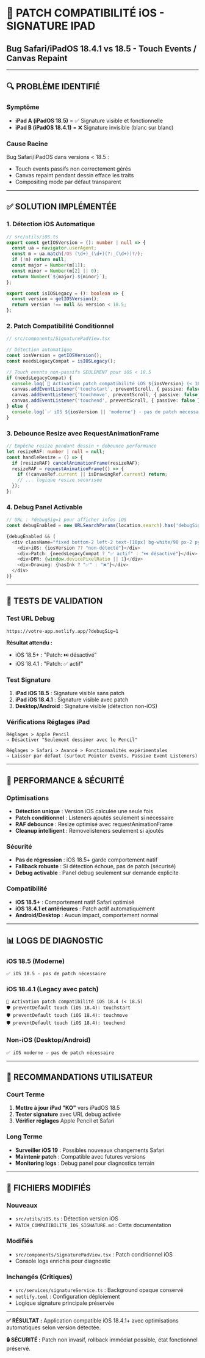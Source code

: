 # 🍎 PATCH COMPATIBILITÉ iOS - SIGNATURE IPAD
## Bug Safari/iPadOS 18.4.1 vs 18.5 - Touch Events / Canvas Repaint

---

## 🔍 PROBLÈME IDENTIFIÉ

### Symptôme
- **iPad A (iPadOS 18.5)** = ✅ Signature visible et fonctionnelle
- **iPad B (iPadOS 18.4.1)** = ❌ Signature invisible (blanc sur blanc)

### Cause Racine
Bug Safari/iPadOS dans versions < 18.5 :
- Touch events passifs non correctement gérés
- Canvas repaint pendant dessin efface les traits
- Compositing mode par défaut transparent

---

## ✅ SOLUTION IMPLÉMENTÉE

### 1. Détection iOS Automatique
```typescript
// src/utils/iOS.ts
export const getIOSVersion = (): number | null => {
  const ua = navigator.userAgent;
  const m = ua.match(/OS (\d+)_(\d+)(?:_(\d+))?/);
  if (!m) return null;
  const major = Number(m[1]);
  const minor = Number(m[2] || 0);
  return Number(`${major}.${minor}`);
};

export const isIOSLegacy = (): boolean => {
  const version = getIOSVersion();
  return version !== null && version < 18.5;
};
```

### 2. Patch Compatibilité Conditionnel
```typescript
// src/components/SignaturePadView.tsx

// Détection automatique
const iosVersion = getIOSVersion();
const needsLegacyCompat = isIOSLegacy();

// Touch events non-passifs SEULEMENT pour iOS < 18.5
if (needsLegacyCompat) {
  console.log(`🔧 Activation patch compatibilité iOS ${iosVersion} (< 18.5)`);
  canvas.addEventListener('touchstart', preventScroll, { passive: false });
  canvas.addEventListener('touchmove', preventScroll, { passive: false });
  canvas.addEventListener('touchend', preventScroll, { passive: false });
} else {
  console.log(`✅ iOS ${iosVersion || 'moderne'} - pas de patch nécessaire`);
}
```

### 3. Debounce Resize avec RequestAnimationFrame
```typescript
// Empêche resize pendant dessin + debounce performance
let resizeRAF: number | null = null;
const handleResize = () => {
  if (resizeRAF) cancelAnimationFrame(resizeRAF);
  resizeRAF = requestAnimationFrame(() => {
    if (!canvasRef.current || isDrawingRef.current) return;
    // ... logique resize sécurisée
  });
};
```

### 4. Debug Panel Activable
```typescript
// URL : ?debugSig=1 pour afficher infos iOS
const debugEnabled = new URLSearchParams(location.search).has('debugSig');

{debugEnabled && (
  <div className="fixed bottom-2 left-2 text-[10px] bg-white/90 px-2 py-1 rounded shadow-lg">
    <div>iOS: {iosVersion ?? "non-détecté"}</div>
    <div>Patch: {needsLegacyCompat ? "✅ actif" : "⏭️ désactivé"}</div>
    <div>DPR: {window.devicePixelRatio || 1}</div>
    <div>Drawing: {hasInk ? "✅" : "❌"}</div>
  </div>
)}
```

---

## 🧪 TESTS DE VALIDATION

### Test URL Debug
```
https://votre-app.netlify.app/?debugSig=1
```
**Résultat attendu :**
- iOS 18.5+ : "Patch: ⏭️ désactivé" 
- iOS 18.4.1 : "Patch: ✅ actif"

### Test Signature
1. **iPad iOS 18.5** : Signature visible sans patch
2. **iPad iOS 18.4.1** : Signature visible avec patch
3. **Desktop/Android** : Signature visible (détection non-iOS)

### Vérifications Réglages iPad
```
Réglages > Apple Pencil 
→ Désactiver "Seulement dessiner avec le Pencil"

Réglages > Safari > Avancé > Fonctionnalités expérimentales
→ Laisser par défaut (surtout Pointer Events, Passive Event Listeners)
```

---

## 🚀 PERFORMANCE & SÉCURITÉ

### Optimisations
- **Détection unique** : Version iOS calculée une seule fois
- **Patch conditionnel** : Listeners ajoutés seulement si nécessaire  
- **RAF debounce** : Resize optimisé avec requestAnimationFrame
- **Cleanup intelligent** : Removelisteners seulement si ajoutés

### Sécurité
- **Pas de régression** : iOS 18.5+ garde comportement natif
- **Fallback robuste** : Si détection échoue, pas de patch (sécurisé)
- **Debug activable** : Panel debug seulement sur demande explicite

### Compatibilité
- **iOS 18.5+** : Comportement natif Safari optimisé
- **iOS 18.4.1 et antérieures** : Patch actif automatiquement
- **Android/Desktop** : Aucun impact, comportement normal

---

## 📊 LOGS DE DIAGNOSTIC

### iOS 18.5 (Moderne)
```
✅ iOS 18.5 - pas de patch nécessaire
```

### iOS 18.4.1 (Legacy avec patch)
```
🔧 Activation patch compatibilité iOS 18.4 (< 18.5)
🛡️ preventDefault touch (iOS 18.4): touchstart
🛡️ preventDefault touch (iOS 18.4): touchmove
🛡️ preventDefault touch (iOS 18.4): touchend
```

### Non-iOS (Desktop/Android)
```
✅ iOS moderne - pas de patch nécessaire
```

---

## 🎯 RECOMMANDATIONS UTILISATEUR

### Court Terme
1. **Mettre à jour iPad "KO"** vers iPadOS 18.5
2. **Tester signature** avec URL debug activée
3. **Vérifier réglages** Apple Pencil et Safari

### Long Terme  
- **Surveiller iOS 19** : Possibles nouveaux changements Safari
- **Maintenir patch** : Compatible avec futures versions
- **Monitoring logs** : Debug panel pour diagnostics terrain

---

## 💾 FICHIERS MODIFIÉS

### Nouveaux
- `src/utils/iOS.ts` : Détection version iOS
- `PATCH_COMPATIBILITE_IOS_SIGNATURE.md` : Cette documentation

### Modifiés
- `src/components/SignaturePadView.tsx` : Patch conditionnel iOS
- Console logs enrichis pour diagnostic

### Inchangés (Critiques)
- `src/services/signatureService.ts` : Background opaque conservé
- `netlify.toml` : Configuration déploiement
- Logique signature principale préservée

---

**✅ RÉSULTAT :** Application compatible iOS 18.4.1+ avec optimisations automatiques selon version détectée.

**🔒 SÉCURITÉ :** Patch non invasif, rollback immédiat possible, état fonctionnel préservé.
